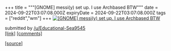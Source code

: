 +++
title = """[GNOME] messi(y) set up. I use Archbased BTW"""
date = 2024-09-22T03:07:08.000Z
expiryDate = 2024-09-22T03:07:08.000Z
tags = ["reddit","wm"]
+++
[![[GNOME] messi(y) set up. I use Archbased BTW](https://b.thumbs.redditmedia.com/-4Or_wbRTAeVCMvxJ0mMW6PssFFZ75Tk-4zsmGVe9OE.jpg "[GNOME] messi(y) set up. I use Archbased BTW")](https://www.reddit.com/r/unixporn/comments/1fmjqym/gnome_messiy_set_up_i_use_archbased_btw/)

submitted by [/u/Educational-Sea9545](https://www.reddit.com/user/Educational-Sea9545)  
[\[link\]](https://www.reddit.com/gallery/1fmjqym) [\[comments\]](https://www.reddit.com/r/unixporn/comments/1fmjqym/gnome_messiy_set_up_i_use_archbased_btw/)

[[source]](https://www.reddit.com/r/unixporn/comments/1fmjqym/gnome_messiy_set_up_i_use_archbased_btw/)
